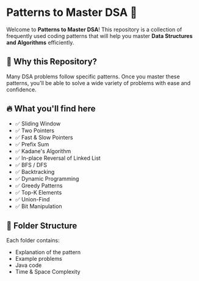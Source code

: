 # Patterns to Master DSA 🚀

Welcome to **Patterns to Master DSA**! This repository is a collection of frequently used coding patterns that will help you master **Data Structures and Algorithms** efficiently.

## 📌 Why this Repository?

Many DSA problems follow specific patterns. Once you master these patterns, you'll be able to solve a wide variety of problems with ease and confidence.

## 🔥 What you'll find here

- ✅ Sliding Window  
- ✅ Two Pointers  
- ✅ Fast & Slow Pointers  
- ✅ Prefix Sum  
- ✅ Kadane's Algorithm  
- ✅ In-place Reversal of Linked List  
- ✅ BFS / DFS  
- ✅ Backtracking  
- ✅ Dynamic Programming  
- ✅ Greedy Patterns  
- ✅ Top-K Elements  
- ✅ Union-Find  
- ✅ Bit Manipulation  

## 📂 Folder Structure

Each folder contains:
- Explanation of the pattern
- Example problems
- Java code
- Time & Space Complexity

